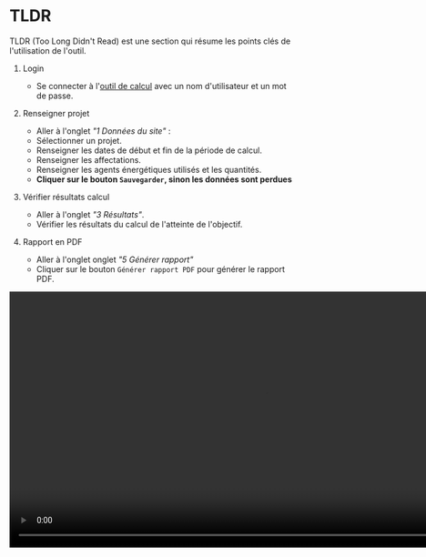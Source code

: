 # TLDR

TLDR (Too Long Didn't Read) est une section qui résume les points clés de
l'utilisation de l'outil.

1. Login

    - Se connecter à l'[outil de calcul](https://amoen-calcul.streamlit.app/)
    avec un nom d'utilisateur et un mot de passe.

2. Renseigner projet

    - Aller à l'onglet *"1 Données du site"* :
    - Sélectionner un projet.
    - Renseigner les dates de début et fin de la période de calcul.
    - Renseigner les affectations.
    - Renseigner les agents énergétiques utilisés et les quantités.
    - **Cliquer sur le bouton `Sauvegarder`, sinon les données sont perdues**

3. Vérifier résultats calcul

    - Aller à l'onglet *"3 Résultats"*.
    - Vérifier les résultats du calcul de l'atteinte de l'objectif.

4. Rapport en PDF

    - Aller à l'onglet onglet *"5 Générer rapport"*
    - Cliquer sur le bouton `Générer rapport PDF` pour générer le rapport PDF.

<video width="900"  controls>
    <source src="https://github.com/user-attachments/assets/9b8e56dc-d415-4c36-9d92-0b03a72ec0a4" type="video/mp4">
</video>